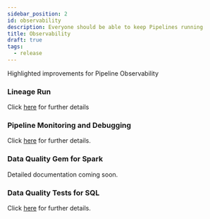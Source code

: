 ```yaml
---
sidebar_position: 2
id: observability
description: Everyone should be able to keep Pipelines running
title: Observability
draft: true
tags:
  - release
---
```


Highlighted improvements for Pipeline Observability

### Lineage Run

Click [here](/docs/metadata/lineage/lineage-run-and-diagnose.md) for further details

### Pipeline Monitoring and Debugging

Click [here](/docs/Spark/pipeline-monitoring/use-pipeline-monitoring.md) for further details.

### Data Quality Gem for Spark

Detailed documentation coming soon.

### Data Quality Tests for SQL

Click [here](/docs/SQL/data-tests/data-tests.md) for further details.
